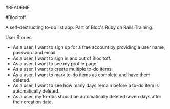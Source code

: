 #READEME

#Blocitoff

A self-destructing to-do list app. Part of Bloc's Ruby on Rails Training.

User Stories: 
* As a user, I want to sign up for a free account by providing a user name, password and email.
* As a user, I want to sign in and out of Blocitoff.
* As a user, I want to see my profile page.
* As a user, I want to create multiple to-do items.
* As a user, I want to mark to-do items as complete and have them deleted.
* As a user, I want to see how many days remain before a to-do item is automatically deleted.
* As a user, my to-dos should be automatically deleted seven days after their creation date.

